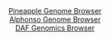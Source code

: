 <div id="Pineapple_Genome_Browser" align="center">
  <a href="https://igv.org/app/?sessionURL=blob:zZJdb9owFIb_iyWqTQqJ80WaSNVEKXSU0nZlKRtVFTnBCV4dO9hOgCD..7xq0246qVxsmuQL.8gf73n87EGDhSScgQg4pu2btg0MIFd8M0NlRfENKrEEUY6oxAYQOMcCswyDaA9yJBWK76_1yZVSlYwsi6iqWyJWcFO6JipRyxnaSDPjpTXglKKUC6S4kNa5QA23SNF0NzhFVWXqt13Tt5ZIIQvRasWZ5FaFWZFs9H3Jr1JSYMZLnJQ1VeQlQKLz6IxLM0cf.vNZP8uwlBO8Gy_P.pNx_8EdxovL3mAR336cx735yYwUDKla4LM0gJN0h0eqUK6zrdvdwqNo03FGazw97bgXJ8NtRQSWZ3Zgn3rQ8zxfoyFsibf_U9d6kCM7R1efFnA9njbF3ZCE5Hr2nNutJ..pO3617x44GIDyrNYmgGwlgsiGhgt7hu_0uj.m9qkBYajpCE5A9PhkACVQ9qy3P.6B2lXaFyDxun5RxwBcLLEAUTeEMLDD0PG9wINhaB.MPagF_XtoR_F9GECn7zi9JCdUaZmXiWSVNBFjZpPlZtEeyXJStoV25pb4QjT1KFaX7bf.ZIW_TIuL.FWagSagH3_5QN3qWzL9E._eEsRU6bGytfFNPB5.fhhhOJsMVEavOs55Br_uWMjhHwEdByfnokRK79cVvfxpXIMEQUzpQkMkSQklajfXHPkGRLbjanFBxinXJgJRpO.gAQ3bh.9_C.oeng7fAQ--">Pineapple Genome Browser</a>
</div>
<div id="Alphonso_Genome_Browser" align="center">
  <a href="https://igv.org/app/?sessionURL=blob:zZJZi9swFEb_iyBDC44tb3FsGEoySxpmmlnSjGdhMDe27KixLUeS7Szkv1cNLX3pwOShpaAH6aLlu0dnhxrCBWUlCpClm65umkhDYsHaKRRVTiZQEIGCFHJBNMRJSjgpY4KCHUpBSJjdX6uTCykrERgGlVW3gDJjurB1KGDLSmiFHrPCOGN5DnPGQTIujCGHhhk0a7otmUNV6eptW3eNBCQYkFcLVgpmVKTMolbdF_0qRRkpWUGios4lPQSIVB6VMdFT.DQIp4M4JkJckc04OR1cjQcP9sXsedQ7e57dfA5nvfBkSrMSZM3J6bQvQ_dpEjrfuMuX.U3tDwFuZMcabmDcsc9PLtYV5UScmp7Zd7Djmo5CQ8uErP.nrtWgR3Z.d8mfzjwn9ia91ZLNvrbh6jYck.HovP9G33sN5SyulQkoXnAvMLFm457mWr3uj6nZ1zD2FR3OKApeXjUkOcRLtf1lh.SmUr4gQVb1QR0NMZ4QjoKuj7Fn.r7lOp6Dfd_caztU8_zvob2c3fsetgaW1YtSmkslcxKJshI6lKXexKmebY9kmayvv2wXGV71J_CAzfljsT0fNaGyyLplf6TpKgLq8cMHqlbfk.mfePeeILqcHyubIjF6iIej22XLFmvxWHesS29yJW3bWo3vsjcRHYcnZbwAqfarilr.dK4BTqGUqtBQQec0p3ITKpKsRYFp2UpdFLOcKRcRz.YfsIY108Uffytq71_33wE-">Alphonso Genome Browser</a>
</div>


<div id="DAF_Genomics_Browser" align="center">
  <a href="https://igv.org/app/?sessionURL=blob:tZFra9swFIb_i6D95Jtkx44NYXirt2bpMmjqJksp4dSWY6225UrynAv57xNex2AXxqADSUicy_vqPEf0hQrJeIMiRCw8sjBGBpIl7xdQtxWdQ00ligqoJDWQoAUVtMkoio6oAKkgvb7SlaVSrYxsO4fC3NKG1yyTlnQtaE3JO1VSnWoSC2o48AZ6aWW81skKbKjakjeS25BlVErTsVvabDc96ON7bDO0pJu6qxQbVDfahDaWWwVot6zJ6e4vRv6Dsl7sVbxcxEP9jO6n.SSeTeNbN0nX7_w36_Tj5TL1l.cLtm1AdYJOVtvD9D3czJmXjF38CE5VzsrDar74lJy5F.fJrmWCygkO8NhzvJHropOBKp51GgHKSoEj7BkBGRvE88znqzvy9QwEZyi6uzeQEpA96vS7I1L7VoNCkj51AzMDcZFTgSIzdJwAhyEZeYHnhCE.GUfUieqFSb5Nr8PAITEhvvUAtdYvWDWMTwv9GnwpjD911vtfMU37hFx.3uV.ddPv4fbh6oy8Xq2Jk16o.YffgvK0_z9.rOCiBqVD357PWKDSejVt1A8u7un.9BU-">DAF Genomics Browser</a>
</div>
